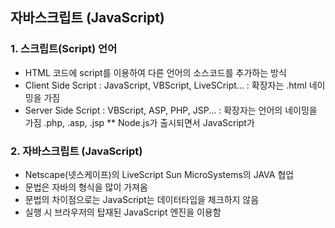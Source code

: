 ## 자바스크립트 (JavaScript)
### 1. 스크립트(Script) 언어
- HTML 코드에 script를 이용하여 다른 언어의 소스코드를 추가하는 방식
- Client Side Script 
    : JavaScript, VBScript, LiveSCript...
    : 확장자는 .html 네이밍을 가짐
- Server Side Script
    : VBScript, ASP, PHP, JSP...
    : 확장자는 언어의 네이밍을 가짐 .php, .asp, .jsp
** Node.js가 출시되면서 JavaScript가 

### 2. 자바스크립트 (JavaScript)
- Netscape(넷스케이프)의 LiveScript Sun MicroSystems의 JAVA 협업
- 문법은 자바의 형식을 많이 가져옴
- 문법의 차이점으로는 JavaScript는 데이터타입을 체크하지 않음
- 실행 시 브라우저의 탑재된 JavaScript 엔진을 이용함